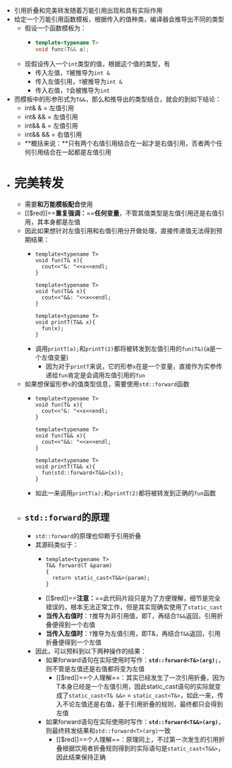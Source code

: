 - 引用折叠和完美转发随着万能引用出现和具有实际作用
- 给定一个万能引用函数模板，根据传入的值种类，编译器会推导出不同的类型
	- 假设一个函数模板为：
		- ```c++
		  template<typename T>
		  void func(T&& a);
		  ```
	- 现假设传入一个``int``类型的值，根据这个值的类型，有
		- 传入左值，`T`被推导为``int &``
		- 传入左值引用，`T`被推导为``int &``
		- 传入右值，`T`会被推导为`int`
- 而模板中的形参形式为``T&&``，那么和推导出的类型结合，就会的到如下结论：
	- int& & = 左值引用
	- int& && = 左值引用
	- int&& & = 左值引用
	- int&& && = 右值引用
	- **概括来说：**只有两个右值引用结合在一起才是右值引用，否者两个任何引用结合在一起都是左值引用
- # 完美转发
	- 需要**和万能模板配合**使用
	- [[$red]]==**重复强调：**==**任何变量**，不管其值类型是左值引用还是右值引用，其本身都是左值
	- 因此如果想针对左值引用和右值引用分开做处理，直接传递值无法得到预期结果：
		- ```
		  template<typename T>
		  void fun(T& x){
		  	cout<<"&: "<<x<<endl;
		  }
		  
		  template<typename T>
		  void fun(T&& x){
		  	cout<<"&&: "<<x<<endl;
		  }
		  
		  template<typename T>
		  void printT(T&& x){
		  	fun(x);
		  }
		  ```
		- 调用``printT(a);``和``printT(2)``都将被转发到左值引用的``fun(T&)``(a是一个左值变量)
			- 因为对于``printT``来说，它的形参``x``在是一个变量，直接作为实参传递给``fun``肯定是会调用左值引用的``fun``
	- 如果想保留形参``x``的值类型信息，需要使用``std::forward``函数
		- ```
		  template<typename T>
		  void fun(T& x){
		  	cout<<"&: "<<x<<endl;
		  }
		  
		  template<typename T>
		  void fun(T&& x){
		  	cout<<"&&: "<<x<<endl;
		  }
		  
		  template<typename T>
		  void printT(T&& x){
		  	fun(std::forward<T&&>(x));
		  }
		  ```
		- 如此一来调用``printT(a);``和``printT(2)``都将被转发到正确的``fun``函数
	- ## ``std::forward``的原理
		- ``std::forward``的原理也仰赖于引用折叠
		- 其源码类似于：
			- ```
			  template<typename T>
			  T&& forward(T &param)
			  {
			  	return static_cast<T&&>(param);
			  }
			  ```
			- [[$red]]==**注意：**==此代码片段只是为了方便理解，细节是完全错误的，根本无法正常工作，但是其实现确实使用了``static_cast``
			- **当传入右值时**：`T`推导为非引用值，即T，再结合``T&&``返回，引用折叠便得到一个右值
			- **当传入左值时**：``T``推导为左值引用，即T&，再结合``T&&``返回，引用折叠便得到一个左值
		- 因此，可以预料到以下两种操作的结果：
			- 如果forward语句在实际使用时写作：**``std::forward<T&>(arg);``**，则不管是左值还是右值都将变为左值
				- [[$red]]==个人理解==：其实已经发生了一次引用折叠，因为T本身已经是一个左值引用，因此static_cast语句的实际就变成了``static_cast<T& &&>`` = ``static_cast<T&>``，如此一来，传入不论左值还是右值，基于引用折叠的规则，最终都只会得到左值
			- 如果forward语句在实际使用时写作：**``std::forward<T&&>(arg)``**，则最终转发结果和``std::forward<T>(arg)``一致
				- [[$red]]==个人理解==：原理同上，不过第一次发生的引用折叠根据饮用者折叠规则得到的实际语句是``static_cast<T&&>``，因此结果保持正确
